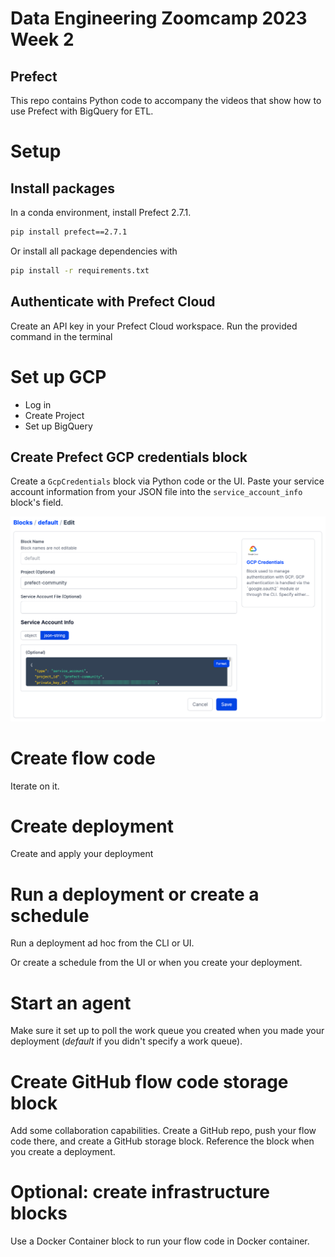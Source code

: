 # Data Engineering Zoomcamp 2023 Week 2 
## Prefect

This repo contains Python code to accompany the videos that show how to use Prefect with BigQuery for ETL.

# Setup

## Install packages

In a conda environment, install Prefect 2.7.1.

```bash
pip install prefect==2.7.1
```

Or install all package dependencies with 

```bash
pip install -r requirements.txt
```

## Authenticate with Prefect Cloud

Create an API key in your Prefect Cloud workspace. Run the provided command in the terminal

# Set up GCP 

- Log in 
- Create Project
- Set up BigQuery

## Create Prefect GCP credentials block

Create a `GcpCredentials` block via Python code or the UI.
Paste your service account information from your JSON file into the `service_account_info` block's field.

![img.png](images/img.png)

# Create flow code
Iterate on it.

# Create deployment

Create and apply your deployment

# Run a deployment or create a schedule

Run a deployment ad hoc from the CLI or UI.

Or create a schedule from the UI or when you create your deployment.

# Start an agent

Make sure it set up to poll the work queue you created when you made your deployment (*default* if you didn't specify a work queue).

# Create GitHub flow code storage block

Add some collaboration capabilities. Create a GitHub repo, push your flow code there, and create a GitHub storage block. Reference the block when you create a deployment.

# Optional: create infrastructure blocks

Use a Docker Container block to run your flow code in Docker container.

